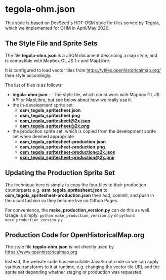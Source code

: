 # tegola-ohm.json

This style is based on DevSeed's HOT-OSM style for tiles served by Tegola, which we implemented for OHM in April/May 2020.


## The Style File and Sprite Sets

The file **tegola-ohm.json** is a JSON document describing a map style, and is compatible with Mapbox GL JS 1.x and MapLibre.

It is configured to load vector tiles from https://vtiles.openhistoricalmap.org/ then style accordingly.

The list of files is as follows:
- **tegola-ohm.json** -- The style file, which could work with Mapbox GL JS API or MapLibre, but see below about how we really use it.
- the in-development sprite set
  - **osm_tegola_spritesheet.json**
  - **osm_tegola_spritesheet.png**
  - **osm_tegola_spritesheet@2x.json**
  - **osm_tegola_spritesheet@2x.png**
- the production sprite set, which is copied from the development sprite set when deemed appropriate
  - **osm_tegola_spritesheet-production.json**
  - **osm_tegola_spritesheet-production.png**
  - **osm_tegola_spritesheet-production@2x.json**
  - **osm_tegola_spritesheet-production@2x.png**


## Updating the Production Sprite Set

The technique here is simply to copy the four files to their production counterparts e.g. **osm_tegola_spritesheet.json** to **osm_tegola_spritesheet-production.json** then add, commit, and push in the usual fashion so they become live on Github Pages.

For convenience, the **make_production_version.py** can do this as well. Usage is simply: `python make_production_version.py` or `python3 make_production_version.py`


## Production Code for OpenHistoricalMap.org

The style file **tegola-ohm.json** is not directly used by https://www.openhistoricalmap.org

Instead, the website code has executable JavaScript code so we can apply various transforms to it at runtime, e.g. changing the vector tile URL and the sprite set depending whether staging or production was requested.